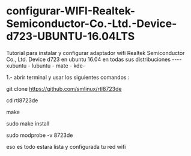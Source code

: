 # configurar-WIFI-Realtek-Semiconductor-Co.-Ltd.-Device-d723-UBUNTU-16.04LTS


Tutorial para instalar y configurar adaptador wifi  Realtek Semiconductor Co., Ltd. Device d723
en ubuntu 16.04 en todas sus distribuciones ---- xubuntu - lubuntu - mate - kde-



1.- abrir terminal y usar los siguientes comandos :


git clone https://github.com/smlinux/rtl8723de

cd rtl8723de

make

sudo make install

sudo modprobe -v 8723de





   eso es todo estara lista y  configurada tu red wifi
